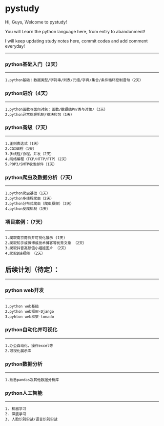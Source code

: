 pystudy
===========================

Hi, Guys, Welcome to pystudy!

You will Learn the python language here, from entry to abandonment!

I will keep updating study notes here, commit codes and add comment everyday!

****

### python基础入门（2天）
------

	1.python基础：数据类型/字符串/列表/元组/字典/集合/条件循环控制语句（2天）
	
	
### python进阶（4天）
------

	1.python函数与面向对象：函数/数据结构/类与对象/（3天）
	2.python异常处理机制/模块和包（1天）
	
	
### python高级（7天）
------

	1.正则表达式（1天）
	2.CGI编程（1天）
	3.多线程/协程，并发（2天）
	4.网络编程（TCP/HTTP/FTP）（2天）
	5.POP3/SMTP收发邮件（1天）

### python爬虫及数据分析（7天）
------

	1.python爬虫基础（1天）
	2.python多线程爬虫（2天）
	3.python分布式爬虫（爬虫框架）（3天）
	4.python反爬机制（1天）
	
### 项目案例：（7天）
------

	1.爬取南京房价并可视化展示 (1天)
	2.爬取知乎或微博或技术博客等优秀文章 （2天）
	3.爬取抖音高颜值小姐姐图片 （2天）
	4.爬取B站视频 （2天）
  
## 后续计划（待定）：
------

### python web开发
------

	1.python web基础
	2.python web框架-Django
	3.pyhton web框架-tonado
	
### python自动化并可视化
------

	1.办公自动化，操作excel等
	2.可视化展示库

### python数据分析
------

	1.熟悉pandas及其他数据分析库

### python人工智能
------

	1. 机器学习
	2. 深度学习
	3. 人脸识别实战/语音识别实战
